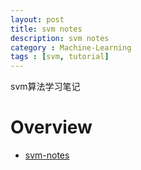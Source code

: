 ```yaml
---
layout: post
title: svm notes
description: svm notes
category : Machine-Learning
tags : [svm, tutorial]
---
```


svm算法学习笔记
# Overview
* [svm-notes](/assets/resource/svm-notes.pdf)

